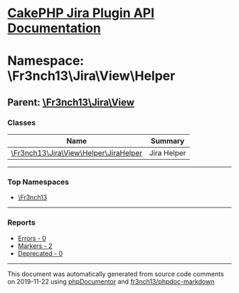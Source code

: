 # [CakePHP Jira Plugin API Documentation](../home)

# Namespace: \Fr3nch13\Jira\View\Helper
## Parent: [\Fr3nch13\Jira\View](../namespaces/Fr3nch13.Jira.View.md)
### Classes
| Name | Summary |
| ---- | ------- |
| [\Fr3nch13\Jira\View\Helper\JiraHelper](../classes/Fr3nch13.Jira.View.Helper.JiraHelper.md) | Jira Helper |

---

### Top Namespaces

* [\Fr3nch13](../namespaces/Fr3nch13.md)

---

### Reports
* [Errors - 0](../reports/errors)
* [Markers - 2](../reports/markers)
* [Deprecated - 0](../reports/deprecated)

---

This document was automatically generated from source code comments on 2019-11-22 using [phpDocumentor](http://www.phpdoc.org/) and [fr3nch13/phpdoc-markdown](https://github.com/fr3nch13/phpdoc-markdown)
